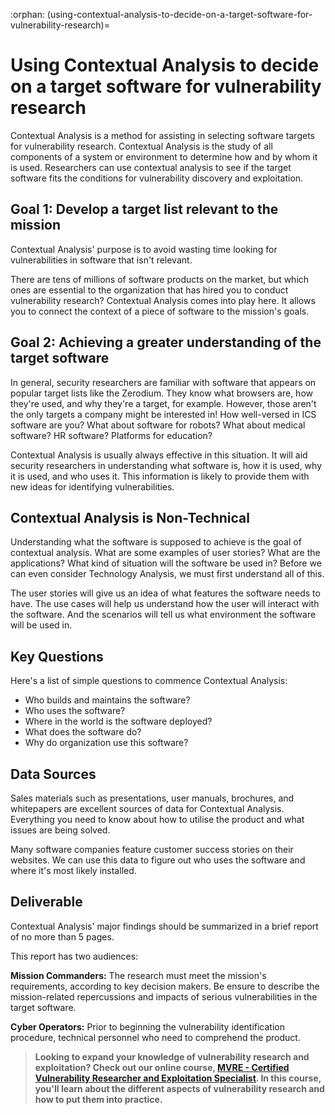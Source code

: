 :orphan:
(using-contextual-analysis-to-decide-on-a-target-software-for-vulnerability-research)=

# Using Contextual Analysis to decide on a target software for vulnerability research

Contextual Analysis is a method for assisting in selecting software targets for vulnerability research. Contextual Analysis is the study of all components of a system or environment to determine how and by whom it is used. Researchers can use contextual analysis to see if the target software fits the conditions for vulnerability discovery and exploitation.

## Goal 1: Develop a target list relevant to the mission

Contextual Analysis' purpose is to avoid wasting time looking for vulnerabilities in software that isn't relevant.

There are tens of millions of software products on the market, but which ones are essential to the organization that has hired you to conduct vulnerability research? Contextual Analysis comes into play here. It allows you to connect the context of a piece of software to the mission's goals.

## Goal 2: Achieving a greater understanding of the target software

In general, security researchers are familiar with software that appears on popular target lists like the Zerodium. They know what browsers are, how they're used, and why they're a target, for example. However, those aren't the only targets a company might be interested in! How well-versed in ICS software are you? What about software for robots? What about medical software? HR software? Platforms for education?

Contextual Analysis is usually always effective in this situation. It will aid security researchers in understanding what software is, how it is used, why it is used, and who uses it. This information is likely to provide them with new ideas for identifying vulnerabilities.

## Contextual Analysis is Non-Technical

Understanding what the software is supposed to achieve is the goal of contextual analysis. What are some examples of user stories? What are the applications? What kind of situation will the software be used in? Before we can even consider Technology Analysis, we must first understand all of this.

The user stories will give us an idea of what features the software needs to have. The use cases will help us understand how the user will interact with the software. And the scenarios will tell us what environment the software will be used in.

## Key Questions

Here's a list of simple questions to commence Contextual Analysis:

- Who builds and maintains the software?
- Who uses the software?
- Where in the world is the software deployed?
- What does the software do?
- Why do organization use this software?

## Data Sources

Sales materials such as presentations, user manuals, brochures, and whitepapers are excellent sources of data for Contextual Analysis. Everything you need to know about how to utilise the product and what issues are being solved.

Many software companies feature customer success stories on their websites. We can use this data to figure out who uses the software and where it's most likely installed.

## Deliverable

Contextual Analysis' major findings should be summarized in a brief report of no more than 5 pages.

This report has two audiences:

**Mission Commanders:** The research must meet the mission's requirements, according to key decision makers. Be ensure to describe the mission-related repercussions and impacts of serious vulnerabilities in the target software.

**Cyber Operators:** Prior to beginning the vulnerability identification procedure, technical personnel who need to comprehend the product.

> **Looking to expand your knowledge of vulnerability research and exploitation? Check out our online course, [MVRE - Certified Vulnerability Researcher and Exploitation Specialist](https://www.mosse-institute.com/certifications/mvre-vulnerability-researcher-and-exploitation-specialist.html). In this course, you'll learn about the different aspects of vulnerability research and how to put them into practice.**